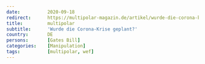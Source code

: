 ```yaml
---
date:          2020-09-18
redirect:      https://multipolar-magazin.de/artikel/wurde-die-corona-krise-geplant
title:         multipolar
subtitle:      'Wurde die Corona-Krise geplant?'
country:       DE
persons:       [Gates Bill]
categories:    [Manipulation]
tags:          [multipolar, wef]
---
```

